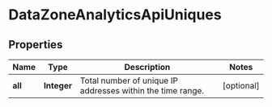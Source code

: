 

# DataZoneAnalyticsApiUniques


## Properties

| Name | Type | Description | Notes |
|------------ | ------------- | ------------- | -------------|
|**all** | **Integer** | Total number of unique IP addresses within the time range. |  [optional] |



